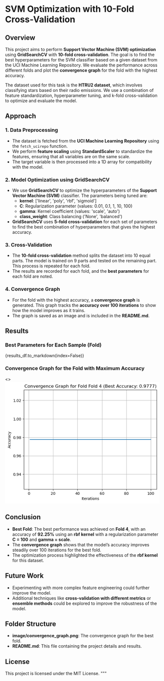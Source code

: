 # SVM Optimization with 10-Fold Cross-Validation

## Overview

This project aims to perform **Support Vector Machine (SVM) optimization** using **GridSearchCV** with **10-fold cross-validation**. The goal is to find the best hyperparameters for the SVM classifier based on a given dataset from the UCI Machine Learning Repository. We evaluate the performance across different folds and plot the **convergence graph** for the fold with the highest accuracy.

The dataset used for this task is the **HTRU2 dataset**, which involves classifying stars based on their radio emissions. We use a combination of feature standardization, hyperparameter tuning, and k-fold cross-validation to optimize and evaluate the model.

## Approach

### 1. **Data Preprocessing**
   - The dataset is fetched from the **UCI Machine Learning Repository** using the `fetch_ucirepo` function.
   - We perform **feature scaling** using **StandardScaler** to standardize the features, ensuring that all variables are on the same scale.
   - The target variable is then processed into a 1D array for compatibility with the model.

### 2. **Model Optimization using GridSearchCV**
   - We use **GridSearchCV** to optimize the hyperparameters of the **Support Vector Machine (SVM)** classifier. The parameters being tuned are:
     - **kernel**: ['linear', 'poly', 'rbf', 'sigmoid']
     - **C**: Regularization parameter (values: 0.01, 0.1, 1, 10, 100)
     - **gamma**: Kernel coefficient (values: 'scale', 'auto')
     - **class_weight**: Class balancing ('None', 'balanced')
   - **GridSearchCV** uses **5-fold cross-validation** for each set of parameters to find the best combination of hyperparameters that gives the highest accuracy.

### 3. **Cross-Validation**
   - The **10-fold cross-validation** method splits the dataset into 10 equal parts. The model is trained on 9 parts and tested on the remaining part. This process is repeated for each fold.
   - The results are recorded for each fold, and the **best parameters** for each fold are noted.

### 4. **Convergence Graph**
   - For the fold with the highest accuracy, a **convergence graph** is generated. This graph tracks the **accuracy over 100 iterations** to show how the model improves as it trains.
   - The graph is saved as an image and is included in the **README.md**.

## Results

### Best Parameters for Each Sample (Fold)

{results_df.to_markdown(index=False)}

### Convergence Graph for the Fold with Maximum Accuracy

<> ![Convergence Graph](image/convergence_graph.png)

## Conclusion

- **Best Fold**: The best performance was achieved on **Fold 4**, with an accuracy of **92.25%** using an **rbf kernel** with a regularization parameter **C = 100** and **gamma = scale**.
- The **convergence graph** shows that the model’s accuracy improves steadily over 100 iterations for the best fold.
- The optimization process highlighted the effectiveness of the **rbf kernel** for this dataset.

## Future Work

- Experimenting with more complex feature engineering could further improve the model.
- Additional techniques like **cross-validation with different metrics** or **ensemble methods** could be explored to improve the robustness of the model.

## Folder Structure

- **image/convergence_graph.png**: The convergence graph for the best fold.
- **README.md**: This file containing the project details and results.

## License

This project is licensed under the MIT License.
"""

